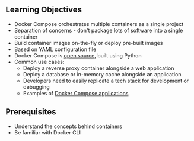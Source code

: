 ## Learning Objectives

* Docker Compose orchestrates multiple containers as a single project
* Separation of concerns - don't package lots of software into a single container
* Build container images on-the-fly or deploy pre-built images
* Based on YAML configuration file
* Docker Compose is [open source](https://github.com/docker/compose), built using Python
* Common use cases:
  * Deploy a reverse proxy container alongside a web application
  * Deploy a database or in-memory cache alongside an application
  * Developers need to easily replicate a tech stack for development or debugging
  * Examples of [Docker Compose applications](https://github.com/docker/awesome-compose)

## Prerequisites

* Understand the concepts behind containers
* Be familiar with Docker CLI